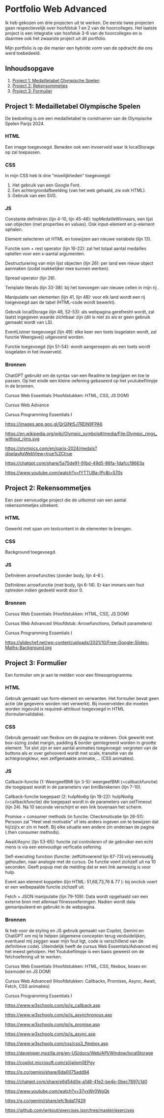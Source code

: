# Portfolio Web Advanced

Ik heb gekozen om drie projecten uit te werken.
De eerste twee projecten gaan respectievelijk over hoofdstuk 1 en 2 van de hoorcolleges.
Het laatste project is een integratie van hoofstuk 3-6 van de hoorcolleges en is daarmee ook het zwaarste project uit dit portfolio.

Mijn portfolio is op die manier een hybride vorm van de opdracht die ons werd toebedeeld.

## Inhoudsopgave
1. [Project 1: Medailletabel Olympische Spelen](#project-1-medailletabel-olympische-spelen)
2. [Project 2: Rekensommetjes](#project-2-rekensommetjes)
3. [Project 3: Formulier](#project-3-formulier)

## Project 1: Medailletabel Olympische Spelen

De bedoeling is om een medailletabel te construeren van de Olympische Spelen Parijs 2024.

### HTML

Een image toegevoegd. Beneden ook een invoerveld waar ik localStorage op zal toepassen.

### CSS

In mijn CSS heb ik drie "moeilijkheden" toegevoegd:
1. Het gebruik van een Google Font.
2. Een achtergrondafbeelding (van het web gehaald, zie ook HTML).
3. Gebruik van een SVG.

### JS

Constante definiëren (lijn 4-10, lijn 45-46): topMedailleWinnaars, een lijst van objecten (met properties en values). Ook input-element en p-element ophalen.

Element selecteren uit HTML en toewijzen aan nieuwe variabele (lijn 13).

Functie som + rest operator (lijn 16-22): zal het totaal aantal medailles optellen voor een x-aantal argumenten.

Destructurering van mijn lijst objecten (lijn 26): per land een nieuw object aanmaken (zodat makkelijker mee kunnen werken).

Spread operator (lijn 28).

Template literals (lijn 33-38): bij het toevoegen van nieuwe cellen in mijn rij .

Manipulatie van elementen (lijn 41, lijn 48): voor elk land wordt een rij toegevoegd aan de tabel (HTML-code wordt bewerkt).

Gebruik localStorage (lijn 48, 52-53): als webpagina gerefresht wordt, zal laatst ingegeven waarde zichtbaar zijn (dit is niet zo als er geen gebruik gemaakt wordt van LS).

EventListner toegevoegd (lijn 49): elke keer een toets losgelaten wordt, zal functie Weergave() uitgevoerd worden.

Functie toegevoegd (lijn 51-54): wordt aangeroepen als een toets wordt losgelaten in het invoerveld.

### Bronnen

ChatGPT gebruikt om de syntax van een Readme te begrijpen en toe te passen.
Op het einde een kleine oefening gebaseerd op het youtubefilmpje in de bronnen.

Cursus Web Essentials (Hoofdstukken: HTML, CSS, JS DOM)

Cursus Web Advance 

Cursus Programming Essentials I

https://images.app.goo.gl/QrQjNt5J7RDN9FPA6

https://en.wikipedia.org/wiki/Olympic_symbols#/media/File:Olympic_rings_without_rims.svg

https://olympics.com/en/paris-2024/medals?displayAsWebView=true%2Ctrue

https://chatgpt.com/share/5a75de91-91bd-49d5-86fa-1dafcc18663a

https://www.youtube.com/watch?v=fYTTUBa-lPc&t=570s


## Project 2: Rekensommetjes

Een zeer eenvoudige project die de uitkomst van een aantal rekensommetjes uitrekent.

### HTML

Gewerkt met span om textcontent in de elementen te brengen.

### CSS

Background toegevoegd.

### JS

Definiëren arrowfuncties (zonder body, lijn 4-6 ).

Definiëren arrowfunctie (met body, lijn 6-14). Er kan immers een fout optreden indien gedeeld wordt door 0.

### Bronnen

Cursus Web Essentials (Hoofdstukken: HTML, CSS, JS DOM)

Cursus Web Advanced (Hoofdstuk: Arrowfunctions, Default parameters)

Cursus Programming Essentials I

https://slidechef.net/wp-content/uploads/2021/10/Free-Google-Slides-Maths-Background.jpg

## Project 3: Formulier

Een formulier om je aan te melden voor een fitnessprogramma.

### HTML

Gebruik gemaakt van form-element en verwanten.
Het formulier bevat geen actie (de gegevens worden niet verwerkt).
Bij invoervelden die moeten worden ingevuld is required-attribuut toegevoegd in HTML (formuliervalidatie).

### CSS

Gebruik gemaakt van flexbox om de pagina te ordenen.
Ook gewerkt met box-sizing zodat margin, padding & border geintegreerd worden in grootte element.
Tot slot zijn er een aantal animaties toegevoegd: vergroten van de buttons als er over gehooverd wordt met scale, transitie van de achtegrongkleur, een zelfgemaakte animatie,... (CSS animaties).

### JS

Callback-functie (1: WeergeefBMI lijn 3-5): weergeefBMI (=callbackfunctie) die toegepast wordt in de parameters van bmiBerekenen (lijn 7-10).

Callback-functie toegepast (2: hulpNodig lijn 19-22): hulpNodig (=callbackfunctie) die toegepast wordt in de parameters van setTimeout (lijn 24). Na 10 seconde verschijnt er een link bovenaan het scherm.

Promise + consumer methods (in functie: Checkmotivatie lijn 26-51): Persoon zal "Heel veel motivatie" of iets anders ingeven om te bewijzen dat hij/zij/x er zin in heeft.
Bij elke situatie een andere zin onderaan de pagina (.then consumer methods).

Await/Async (lijn 53-65): functie zal controleren of de gebruiker een echt mens is via een eenvoudige verficatie oefening.

Self-executing function (functie: zelfUitvoerend lijn 67-73):vrij eenvoudig gehouden, naar analogie met de cursus. De functie voert zichzelf uit na 10 seconden. Geeft popup met de melding dat er een link aanwezig is voor hulp.

Event aan element koppelen (lijn HTML: 51,68,73,76 & 77 ): bij onclick voert er een welbepaalde functie zichzelf uit.

Fetch + JSON manipulatie (lijn 79-109): Data wordt opgehaald van een externe bron met allemaal fitnessoefeningen. Nadien wordt data gemanipuleerd en gebruikt in de webpagina.

### Bronnen

Ik heb voor de styling en JS gebruik gemaakt van Copilot, Gemini en ChatGPT om mij te helpen (algemene concepten terug verduidelijken, eventueel mij zeggen waar mijn fout ligt, code is verschillend van de definitieve code). Uiteindelijk heeft de cursus Web Essentials/Advanced mij het meest geholpen. Het Youtubefilmpje is een basis geweest om de fetchoefening uit te werken.

Cursus Web Essentials (Hoofdstukken: HTML, CSS, flexbox, boxes en boxmodel en JS DOM)

Cursus Web Advanced (Hoofdstukken: Callbacks, Promises, Async, Await, Fetch, CSS animaties)

Cursus Programming Essentials I

https://www.w3schools.com/js/js_callback.asp

https://www.w3schools.com/js/js_asynchronous.asp

https://www.w3schools.com/js/js_promise.asp

https://www.w3schools.com/js/js_async.asp

https://www.w3schools.com/css/css3_flexbox.asp

https://developer.mozilla.org/en-US/docs/Web/API/Window/localStorage

https://copilot.microsoft.com/sl/jajlsm0EPgy

https://g.co/gemini/share/6da0075add94

https://chatgpt.com/share/e6d54d0e-a1d8-41e2-be4e-0bec7897c1d0

https://www.youtube.com/watch?v=37vxWr0WgQk 

https://g.co/gemini/share/efc1bda17429

https://github.com/wrkout/exercises.json/tree/master/exercises



